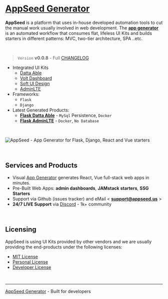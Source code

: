 # [AppSeed Generator](https://appseed.us/generator/)

**AppSeed** is a platform that uses in-house developed automation tools to cut the manual work usually involved in web development. The **[app generator](https://appseed.us/generator/)** is an automated workflow that consumes flat, lifeless UI Kits and builds starters in different patterns: MVC, two-tier architecture, SPA ..etc. 

<br />

> `Version` **v0.0.8** - Full [CHANGELOG](https://github.com/app-generator/app-generator/blob/master/CHANGELOG.md)

- Integrated UI Kits
  - [Datta Able](https://appseed.us/generator/datta-able/)
  - [Volt Dashboard](https://appseed.us/generator/volt-dashboard/)
  - [Soft UI Design](https://appseed.us/generator/soft-ui-dashboard/)
  - [AdminLTE](https://appseed.us/generator/adminlte/)
- Frameworks:
  - `Flask` 
  - `Django`
- Latest Generated Products:
  - **[Flask Datta Able](https://github.com/appseed-projects/b830e9ba-c70d-4514-b01c-3b09e5533e95)** - `MySql` Persistence, `Docker`
  - **[Flask AdminLTE](https://github.com/appseed-projects/df983459-ae8e-424b-b04b-30f9af8f597a)** - `Docker`, `No Database`  

<br />

![AppSeed - App Generator for Flask, Django, React and Vue starters](https://user-images.githubusercontent.com/51070104/167167545-cdb674ca-4f69-4abb-a721-3b6da72669c8.png)

<br />

## Services and Products

- Visual [App Generator](https://appseed.us/generator/) generates React, Vue full-stack web apps in minutes.
- Pre-Built Web Apps: **admin dashboards**, **JAMstack starters**, **SSG Starters**
- Support via Github (issues tracker) and eMail < **support@appseed.us** >
- **24/7 LIVE Support** via [Discord](https://discord.gg/fZC6hup) - 1k+ community

<br />

## Licensing 

AppSeed is using UI Kits provided by other vendors and we are usually providing the end-products under the following licenses: 

- [MIT License](https://github.com/app-generator/license-mit)
- [Personal License](https://github.com/app-generator/license-personal)
- [Developer License](https://github.com/app-generator/license-developer)

<br />

---
[AppSeed Generator](https://appseed.us/generator/) - Built for developers 
